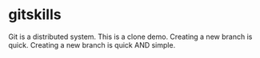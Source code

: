 # gitskills
Git is a distributed system.
This is a clone demo.
Creating a new branch is quick.
Creating a new branch is quick AND simple.
